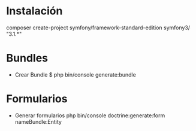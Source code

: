 # Instalación
composer create-project symfony/framework-standard-edition symfony3/ "3.1.*"

# Bundles
- Crear Bundle
$ php bin/console generate:bundle

# Formularios
- Generar formularios
php bin/console doctrine:generate:form nameBundle:Entity
